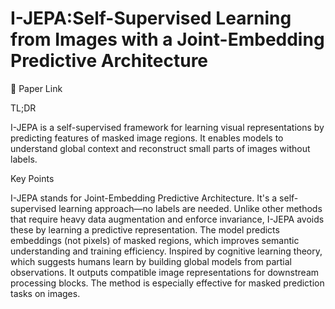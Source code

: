 # I-JEPA:Self-Supervised Learning from Images with a Joint-Embedding Predictive Architecture

📄 Paper Link

TL;DR

I-JEPA is a self-supervised framework for learning visual representations by predicting features of masked image regions. It enables models to understand global context and reconstruct small parts of images without labels.

Key Points

I-JEPA stands for Joint-Embedding Predictive Architecture.
It's a self-supervised learning approach—no labels are needed.
Unlike other methods that require heavy data augmentation and enforce invariance, I-JEPA avoids these by learning a predictive representation.
The model predicts embeddings (not pixels) of masked regions, which improves semantic understanding and training efficiency.
Inspired by cognitive learning theory, which suggests humans learn by building global models from partial observations.
It outputs compatible image representations for downstream processing blocks.
The method is especially effective for masked prediction tasks on images.
